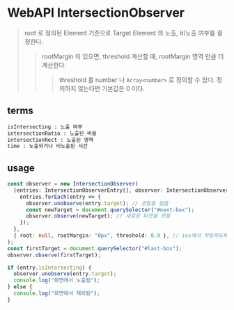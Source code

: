 # WebAPI IntersectionObserver

> root 로 정의된 Element 기준으로 Target Element 의 노출, 비노출 여부를 결정한다.
>
> > rootMargin 이 있으면, threshold 계산할 때, rootMargin 영역 만큼 더 계산한다.
> >
> > > threshold 를 number 나 `Array<number>` 로 정의할 수 있다. 정의하지 않는다면 기본값은 0 이다.

## terms

```txt
isIntersecting : 노출 여부
intersectionRatio : 노출된 비율
intersectionRect : 노출된 영역
time : 노출되거나 비노출된 시간
```

## usage

```ts
const observer = new IntersectionObserver(
  (entries: IntersectionObserverEntry[], observer: IntersectionObserver) => {
    entries.forEach(entry => {
      observer.unobserve(entry.target); // 관찰을 멈춤
      const newTarget = document.querySelector("#next-box");
      observer.observe(newTarget); // 새로운 타겟을 관찰
    });
  },
  { root: null, rootMargin: "0px", threshold: 0.9 }, // ios에서 작동하도록
);
const firstTarget = document.querySelector("#last-box");
observer.observe(firstTarget);
```

```ts
if (entry.isIntersecting) {
  observer.unobserve(entry.target);
  console.log("화면에서 노출됨");
} else {
  console.log("화면에서 제외됨");
}
```
